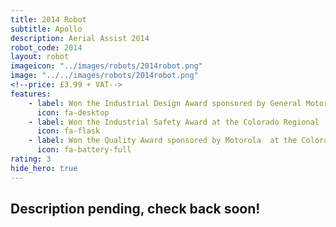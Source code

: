 ```yaml
---
title: 2014 Robot
subtitle: Apollo
description: Aerial Assist 2014
robot_code: 2014
layout: robot
imageicon: "../images/robots/2014robot.png"
image: "../../images/robots/2014robot.png"
<!--price: £3.99 + VAT-->
features:
    - label: Won the Industrial Design Award sponsored by General Motors at the GKC Regional
      icon: fa-desktop 
    - label: Won the Industrial Safety Award at the Colorado Regional
      icon: fa-flask 
    - label: Won the Quality Award sponsored by Motorola  at the Colorado Regional
      icon: fa-battery-full 
rating: 3
hide_hero: true
---
```


<h2>Description pending, check back soon!</h2>
